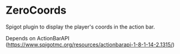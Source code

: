 # ZeroCoords
Spigot plugin to display the player's coords in the action bar.

Depends on ActionBarAPI (https://www.spigotmc.org/resources/actionbarapi-1-8-1-14-2.1315/)

